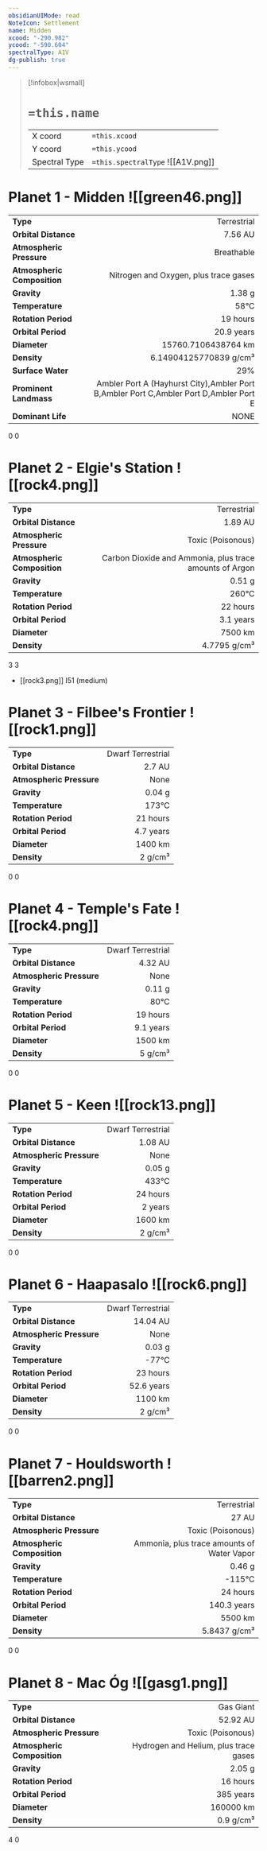 ```yaml
---
obsidianUIMode: read
NoteIcon: Settlement
name: Midden
xcood: "-290.982"
ycood: "-590.604"
spectralType: A1V
dg-publish: true
---
```

> [!infobox|wsmall]
> # `=this.name`
> | | |
> | - | - |
> | X coord | `=this.xcood` |
> | Y coord| `=this.ycood` |
> | Spectral Type | `=this.spectralType` ![[A1V.png]] |

# Planet 1 - Midden ![[green46.png]]
|                             |                           |
| --------------------------- | -------------------------:|
| **Type**                    |             Terrestrial |
| **Orbital Distance**        |   7.56 AU |
| **Atmospheric Pressure**    |       Breathable |
| **Atmospheric Composition** |      Nitrogen and Oxygen, plus trace gases |
| **Gravity**                 |        1.38 g |
| **Temperature**             |    58°C |
| **Rotation Period**         |  19 hours |
| **Orbital Period** | 20.9 years |
| **Diameter**                |      15760.7106438764 km | 
| **Density**                 |    6.14904125770839 g/cm³ |
| **Surface Water**           |           29% | 
| **Prominent Landmass**      |         Ambler Port A (Hayhurst City),Ambler Port B,Ambler Port C,Ambler Port D,Ambler Port E | 
| **Dominant Life**           |         NONE |



0
0



# Planet 2 - Elgie's Station ![[rock4.png]]
|                             |                           |
| --------------------------- | -------------------------:|
| **Type**                    |             Terrestrial |
| **Orbital Distance**        |   1.89 AU |
| **Atmospheric Pressure**    |       Toxic (Poisonous) |
| **Atmospheric Composition** |      Carbon Dioxide and Ammonia, plus trace amounts of Argon |
| **Gravity**                 |        0.51 g |
| **Temperature**             |    260°C |
| **Rotation Period**         |  22 hours |
| **Orbital Period** | 3.1 years |
| **Diameter**                |      7500 km | 
| **Density**                 |    4.7795 g/cm³ |



3
3

- [[rock3.png]] I51 (medium)

# Planet 3 - Filbee's Frontier ![[rock1.png]]
|                             |                           |
| --------------------------- | -------------------------:|
| **Type**                    |             Dwarf Terrestrial |
| **Orbital Distance**        |   2.7 AU |
| **Atmospheric Pressure**    |       None |
| **Gravity**                 |        0.04 g |
| **Temperature**             |    173°C |
| **Rotation Period**         |  21 hours |
| **Orbital Period** | 4.7 years |
| **Diameter**                |      1400 km | 
| **Density**                 |    2 g/cm³ |



0
0



# Planet 4 - Temple's Fate ![[rock4.png]]
|                             |                           |
| --------------------------- | -------------------------:|
| **Type**                    |             Dwarf Terrestrial |
| **Orbital Distance**        |   4.32 AU |
| **Atmospheric Pressure**    |       None |
| **Gravity**                 |        0.11 g |
| **Temperature**             |    80°C |
| **Rotation Period**         |  19 hours |
| **Orbital Period** | 9.1 years |
| **Diameter**                |      1500 km | 
| **Density**                 |    5 g/cm³ |



0
0



# Planet 5 - Keen ![[rock13.png]]
|                             |                           |
| --------------------------- | -------------------------:|
| **Type**                    |             Dwarf Terrestrial |
| **Orbital Distance**        |   1.08 AU |
| **Atmospheric Pressure**    |       None |
| **Gravity**                 |        0.05 g |
| **Temperature**             |    433°C |
| **Rotation Period**         |  24 hours |
| **Orbital Period** | 2 years |
| **Diameter**                |      1600 km | 
| **Density**                 |    2 g/cm³ |



0
0



# Planet 6 - Haapasalo ![[rock6.png]]
|                             |                           |
| --------------------------- | -------------------------:|
| **Type**                    |             Dwarf Terrestrial |
| **Orbital Distance**        |   14.04 AU |
| **Atmospheric Pressure**    |       None |
| **Gravity**                 |        0.03 g |
| **Temperature**             |    -77°C |
| **Rotation Period**         |  23 hours |
| **Orbital Period** | 52.6 years |
| **Diameter**                |      1100 km | 
| **Density**                 |    2 g/cm³ |



0
0



# Planet 7 - Houldsworth ![[barren2.png]]
|                             |                           |
| --------------------------- | -------------------------:|
| **Type**                    |             Terrestrial |
| **Orbital Distance**        |   27 AU |
| **Atmospheric Pressure**    |       Toxic (Poisonous) |
| **Atmospheric Composition** |      Ammonia, plus trace amounts of Water Vapor |
| **Gravity**                 |        0.46 g |
| **Temperature**             |    -115°C |
| **Rotation Period**         |  24 hours |
| **Orbital Period** | 140.3 years |
| **Diameter**                |      5500 km | 
| **Density**                 |    5.8437 g/cm³ |



0
0



# Planet 8 - Mac Óg ![[gasg1.png]]
|                             |                           |
| --------------------------- | -------------------------:|
| **Type**                    |             Gas Giant |
| **Orbital Distance**        |   52.92 AU |
| **Atmospheric Pressure**    |       Toxic (Poisonous) |
| **Atmospheric Composition** |      Hydrogen and Helium, plus trace gases |
| **Gravity**                 |        2.05 g |
| **Rotation Period**         |  16 hours |
| **Orbital Period** | 385 years |
| **Diameter**                |      160000 km | 
| **Density**                 |    0.9 g/cm³ |



4
0



